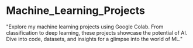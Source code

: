 # Machine_Learning_Projects
"Explore my machine learning projects using Google Colab. From classification to deep learning, these projects showcase the potential of AI. Dive into code, datasets, and insights for a glimpse into the world of ML."
